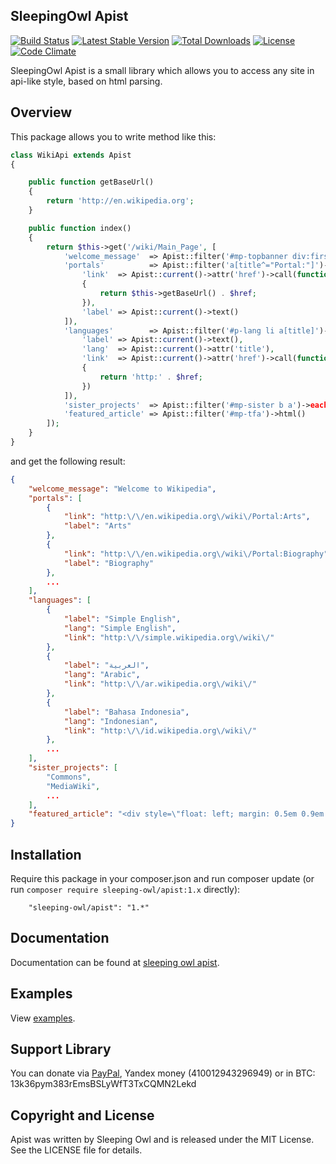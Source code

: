 ## SleepingOwl Apist

[![Build Status](https://travis-ci.org/graymic/apist.svg?branch=master)](https://travis-ci.org/sleeping-owl/apist)
[![Latest Stable Version](https://poser.pugx.org/sleeping-owl/apist/v/stable.svg)](https://packagist.org/packages/sleeping-owl/apist)
[![Total Downloads](https://poser.pugx.org/sleeping-owl/apist/downloads.svg)](https://packagist.org/packages/sleeping-owl/apist)
[![License](https://poser.pugx.org/sleeping-owl/apist/license.svg)](https://packagist.org/packages/sleeping-owl/apist)
[![Code Climate](https://codeclimate.com/github/sleeping-owl/apist/badges/gpa.svg)](https://codeclimate.com/github/sleeping-owl/apist)

SleepingOwl Apist is a small library which allows you to access any site in api-like style, based on html parsing.

## Overview

This package allows you to write method like this:

```php
class WikiApi extends Apist
{

	public function getBaseUrl()
	{
		return 'http://en.wikipedia.org';
	}

	public function index()
	{
		return $this->get('/wiki/Main_Page', [
			'welcome_message'  => Apist::filter('#mp-topbanner div:first')->text()->mb_substr(0, -1),
			'portals'          => Apist::filter('a[title^="Portal:"]')->each([
				'link'  => Apist::current()->attr('href')->call(function ($href)
				{
					return $this->getBaseUrl() . $href;
				}),
				'label' => Apist::current()->text()
			]),
			'languages'        => Apist::filter('#p-lang li a[title]')->each([
				'label' => Apist::current()->text(),
				'lang'  => Apist::current()->attr('title'),
				'link'  => Apist::current()->attr('href')->call(function ($href)
				{
					return 'http:' . $href;
				})
			]),
			'sister_projects'  => Apist::filter('#mp-sister b a')->each()->text(),
			'featured_article' => Apist::filter('#mp-tfa')->html()
		]);
	}
}
```

and get the following result:

```json
{
    "welcome_message": "Welcome to Wikipedia",
    "portals": [
        {
            "link": "http:\/\/en.wikipedia.org\/wiki\/Portal:Arts",
            "label": "Arts"
        },
        {
            "link": "http:\/\/en.wikipedia.org\/wiki\/Portal:Biography",
            "label": "Biography"
        },
        ...
    ],
    "languages": [
        {
            "label": "Simple English",
            "lang": "Simple English",
            "link": "http:\/\/simple.wikipedia.org\/wiki\/"
        },
        {
            "label": "العربية",
            "lang": "Arabic",
            "link": "http:\/\/ar.wikipedia.org\/wiki\/"
        },
        {
            "label": "Bahasa Indonesia",
            "lang": "Indonesian",
            "link": "http:\/\/id.wikipedia.org\/wiki\/"
        },
        ...
    ],
    "sister_projects": [
        "Commons",
        "MediaWiki",
        ...
    ],
    "featured_article": "<div style=\"float: left; margin: 0.5em 0.9em 0.4em 0em;\">...<\/div>"
}
```

## Installation

Require this package in your composer.json and run composer update (or run `composer require sleeping-owl/apist:1.x` directly):

		"sleeping-owl/apist": "1.*"

## Documentation

Documentation can be found at [sleeping owl apist](http://sleepingowlapist.cloudcontrolled.com/en/php/documentation).

## Examples

View [examples](http://sleepingowlapist.cloudcontrolled.com/en/php#examples).

## Support Library

You can donate via [PayPal](https://www.paypal.com/cgi-bin/webscr?cmd=_s-xclick&hosted_button_id=AXJMWMRPCBGVA), Yandex money (410012943296949) or in BTC: 13k36pym383rEmsBSLyWfT3TxCQMN2Lekd

## Copyright and License

Apist was written by Sleeping Owl and is released under the MIT License. See the LICENSE file for details.
